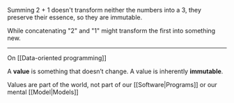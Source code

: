Summing 2 + 1 doesn't transform neither the numbers into a 3, they preserve their essence, so they are immutable.

While concatenating "2" and "1" might transform the first into something new.

---

On [[Data-oriented programming]]

A **value** is something that doesn’t change. A value is inherently **immutable**.

Values are part of the world, not part of our [[Software|Programs]] or our mental [[Model|Models]]